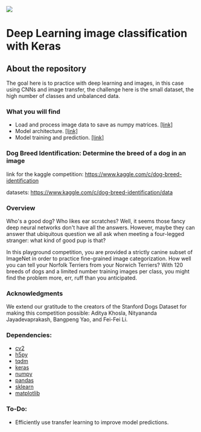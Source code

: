 ![](https://raw.githubusercontent.com/dimitreOliveira/DogBreedKeras/master/dog_breed_identification_header.png)

# Deep Learning image classification with Keras

## About the repository
The goal here is to practice with deep learning and images, in this case using CNNs and image transfer, the challenge here is the small dataset, the high number of classes and unbalanced data.

### What you will find
* Load and process image data to save as numpy matrices. [[link]](https://github.com/dimitreOliveira/DogBreedKeras/blob/master/dataset.py)
* Model architecture. [[link]](https://github.com/dimitreOliveira/DogBreedKeras/blob/master/model.py)
* Model training and prediction. [[link]](https://github.com/dimitreOliveira/DogBreedKeras/blob/master/main.py)

### Dog Breed Identification: Determine the breed of a dog in an image

link for the kaggle competition: https://www.kaggle.com/c/dog-breed-identification

datasets: https://www.kaggle.com/c/dog-breed-identification/data

### Overview
Who's a good dog? Who likes ear scratches? Well, it seems those fancy deep neural networks don't have all the answers. However, maybe they can answer that ubiquitous question we all ask when meeting a four-legged stranger: what kind of good pup is that?

In this playground competition, you are provided a strictly canine subset of ImageNet in order to practice fine-grained image categorization. How well you can tell your Norfolk Terriers from your Norwich Terriers? With 120 breeds of dogs and a limited number training images per class, you might find the problem more, err, ruff than you anticipated.

### Acknowledgments
We extend our gratitude to the creators of the Stanford Dogs Dataset for making this competition possible: Aditya Khosla, Nityananda Jayadevaprakash, Bangpeng Yao, and Fei-Fei Li.

### Dependencies:
* [cv2](https://opencv-python-tutroals.readthedocs.io/en/latest/index.html)
* [h5py](https://www.h5py.org/)
* [tqdm](https://tqdm.github.io/)
* [keras](https://keras.io/)
* [numpy](http://www.numpy.org/)
* [pandas](http://pandas.pydata.org/)
* [sklearn](https://scikit-learn.org/stable/)
* [matplotlib](http://matplotlib.org/)

### To-Do:
* Efficiently use transfer learning to improve model predictions.
